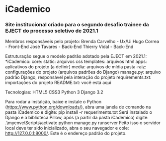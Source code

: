 # iCademico 
 
### Site institucional criado para o segundo desafio trainee da EJECT do processo seletivo de 2021.1

Membros responsáveis pelo projeto:
	Brenda Carvelho - Ux/Ui
	Hugo Correa - Front-End
	José Tavares - Back-End
	Thierry Vidal - Back-End

Estruturação segue o modelo padrão adotado pela EJECT em 2021.1:
*iCademico:
	core:
		static: arquivos css
		templates: arquivos html
	apps: aplicativos do projeto (a definir)
	media: arquivos de mídia
	pasta-raiz: configurações do projeto (arquivos padrões do Django)
	manage.py: arquivo padrão Django, responsável pela interação do projeto 
	requirements.txt: importações do projeto
	README.txt: você está aqui

Tecnologias:
	HTML5
	CSS3
	Python 3
	Django 3.2

Para rodar a instalção, baixe e instale o Python (https://www.python.org/downloads/), abra uma janela de comando na pasta iCademico e digite:
	pip install -r requeriments.txt
Será instalado o Django e a biblioteca Pillow, após (a partir da pasta iCademico) digite:
	.\myenve\Scripts\activate
	python manage.py runserver
Feito isso o servidor local deve ter sido inicializado, abra o seu navegador e cole: <http://127.0.0.1:8000/>. Este é o endereço padrão do projeto.
	

